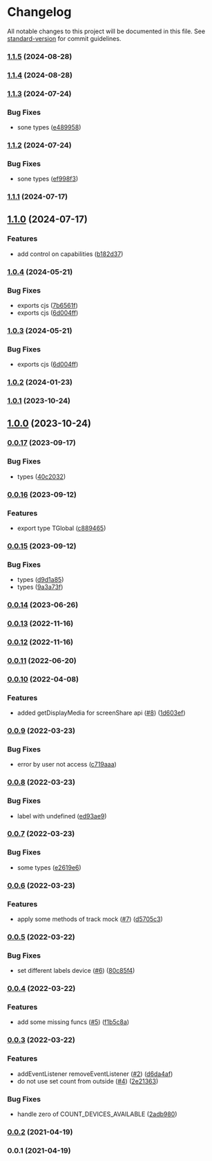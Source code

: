 # Changelog

All notable changes to this project will be documented in this file. See [standard-version](https://github.com/conventional-changelog/standard-version) for commit guidelines.

### [1.1.5](https://github.com/Krivega/webrtc-mock/compare/v1.1.4...v1.1.5) (2024-08-28)

### [1.1.4](https://github.com/Krivega/webrtc-mock/compare/v1.1.3...v1.1.4) (2024-08-28)

### [1.1.3](https://github.com/Krivega/webrtc-mock/compare/v1.1.2...v1.1.3) (2024-07-24)

### Bug Fixes

- sone types ([e489958](https://github.com/Krivega/webrtc-mock/commit/e489958beef2c1b86671d45131472aeb96be4d9b))

### [1.1.2](https://github.com/Krivega/webrtc-mock/compare/v1.1.1...v1.1.2) (2024-07-24)

### Bug Fixes

- sone types ([ef998f3](https://github.com/Krivega/webrtc-mock/commit/ef998f3253bf1da80dc6b56e006a420df80d2f07))

### [1.1.1](https://github.com/Krivega/webrtc-mock/compare/v1.1.0...v1.1.1) (2024-07-17)

## [1.1.0](https://github.com/Krivega/webrtc-mock/compare/v1.0.4...v1.1.0) (2024-07-17)

### Features

- add control on capabilities ([b182d37](https://github.com/Krivega/webrtc-mock/commit/b182d3706622fd6d41f23587df8ca73d069a1ca4))

### [1.0.4](https://github.com/Krivega/webrtc-mock/compare/v1.0.2...v1.0.4) (2024-05-21)

### Bug Fixes

- exports cjs ([7b6561f](https://github.com/Krivega/webrtc-mock/commit/7b6561f55a20c22c716155911535897a9e5d95f0))
- exports cjs ([6d004ff](https://github.com/Krivega/webrtc-mock/commit/6d004ff67ab18a81765745f13f41632a2e6b8532))

### [1.0.3](https://github.com/Krivega/webrtc-mock/compare/v1.0.2...v1.0.3) (2024-05-21)

### Bug Fixes

- exports cjs ([6d004ff](https://github.com/Krivega/webrtc-mock/commit/6d004ff67ab18a81765745f13f41632a2e6b8532))

### [1.0.2](https://github.com/Krivega/webrtc-mock/compare/v1.0.1...v1.0.2) (2024-01-23)

### [1.0.1](https://github.com/Krivega/webrtc-mock/compare/v1.0.0...v1.0.1) (2023-10-24)

## [1.0.0](https://github.com/Krivega/webrtc-mock/compare/v0.0.17...v1.0.0) (2023-10-24)

### [0.0.17](https://github.com/Krivega/webrtc-mock/compare/v0.0.16...v0.0.17) (2023-09-17)

### Bug Fixes

- types ([40c2032](https://github.com/Krivega/webrtc-mock/commit/40c20320cc7a31cbe138ec9d3514aec1408ba0d2))

### [0.0.16](https://github.com/Krivega/webrtc-mock/compare/v0.0.15...v0.0.16) (2023-09-12)

### Features

- export type TGlobal ([c889465](https://github.com/Krivega/webrtc-mock/commit/c88946545fa0dc430ce51da1473dcde7105b75e9))

### [0.0.15](https://github.com/Krivega/webrtc-mock/compare/v0.0.14...v0.0.15) (2023-09-12)

### Bug Fixes

- types ([d9d1a85](https://github.com/Krivega/webrtc-mock/commit/d9d1a856fa51f6353eb1b5cdb96443fd09d6098f))
- types ([9a3a73f](https://github.com/Krivega/webrtc-mock/commit/9a3a73f096c90e9ea53c1576d5ab6a036669f95c))

### [0.0.14](https://github.com/Krivega/webrtc-mock/compare/v0.0.13...v0.0.14) (2023-06-26)

### [0.0.13](https://github.com/Krivega/webrtc-mock/compare/v0.0.12...v0.0.13) (2022-11-16)

### [0.0.12](https://github.com/Krivega/webrtc-mock/compare/v0.0.11...v0.0.12) (2022-11-16)

### [0.0.11](https://github.com/Krivega/webrtc-mock/compare/v0.0.10...v0.0.11) (2022-06-20)

### [0.0.10](https://github.com/Krivega/webrtc-mock/compare/v0.0.9...v0.0.10) (2022-04-08)

### Features

- added getDisplayMedia for screenShare api ([#8](https://github.com/Krivega/webrtc-mock/issues/8)) ([1d603ef](https://github.com/Krivega/webrtc-mock/commit/1d603ef04319f84745941e2c2ad1c7863ad3bdd7))

### [0.0.9](https://github.com/Krivega/webrtc-mock/compare/v0.0.8...v0.0.9) (2022-03-23)

### Bug Fixes

- error by user not access ([c719aaa](https://github.com/Krivega/webrtc-mock/commit/c719aaa7ba221c17a2700566a8e641057feb7544))

### [0.0.8](https://github.com/Krivega/webrtc-mock/compare/v0.0.7...v0.0.8) (2022-03-23)

### Bug Fixes

- label with undefined ([ed93ae9](https://github.com/Krivega/webrtc-mock/commit/ed93ae97521d45a39e8cf65c914eed50fcaea522))

### [0.0.7](https://github.com/Krivega/webrtc-mock/compare/v0.0.6...v0.0.7) (2022-03-23)

### Bug Fixes

- some types ([e2619e6](https://github.com/Krivega/webrtc-mock/commit/e2619e68ed74634070239802534f5d7cf046f788))

### [0.0.6](https://github.com/Krivega/webrtc-mock/compare/v0.0.5...v0.0.6) (2022-03-23)

### Features

- apply some methods of track mock ([#7](https://github.com/Krivega/webrtc-mock/issues/7)) ([d5705c3](https://github.com/Krivega/webrtc-mock/commit/d5705c338ce67d23aa036b6cf3c1f07c16d046ed))

### [0.0.5](https://github.com/Krivega/webrtc-mock/compare/v0.0.4...v0.0.5) (2022-03-22)

### Bug Fixes

- set different labels device ([#6](https://github.com/Krivega/webrtc-mock/issues/6)) ([80c85f4](https://github.com/Krivega/webrtc-mock/commit/80c85f4d0c2c321b86c89d6811d7476e7a9a4a0d))

### [0.0.4](https://github.com/Krivega/webrtc-mock/compare/v0.0.3...v0.0.4) (2022-03-22)

### Features

- add some missing funcs ([#5](https://github.com/Krivega/webrtc-mock/issues/5)) ([f1b5c8a](https://github.com/Krivega/webrtc-mock/commit/f1b5c8a32e7b2a31c1c768b0df8591840807eb77))

### [0.0.3](https://github.com/Krivega/webrtc-mock/compare/v0.0.2...v0.0.3) (2022-03-22)

### Features

- addEventListener removeEventListener ([#2](https://github.com/Krivega/webrtc-mock/issues/2)) ([d6da4af](https://github.com/Krivega/webrtc-mock/commit/d6da4afe4fca9a1d4462acbace3df919f4b9afa7))
- do not use set count from outside ([#4](https://github.com/Krivega/webrtc-mock/issues/4)) ([2e21363](https://github.com/Krivega/webrtc-mock/commit/2e21363e5a7b71442df8a50e63cffefb718ea955))

### Bug Fixes

- handle zero of COUNT_DEVICES_AVAILABLE ([2adb980](https://github.com/Krivega/webrtc-mock/commit/2adb98002dcfd5a947ba546b4e3b3a9c16c08b33))

### [0.0.2](https://github.com/Krivega/webrtc-mock/compare/v0.0.1...v0.0.2) (2021-04-19)

### 0.0.1 (2021-04-19)
